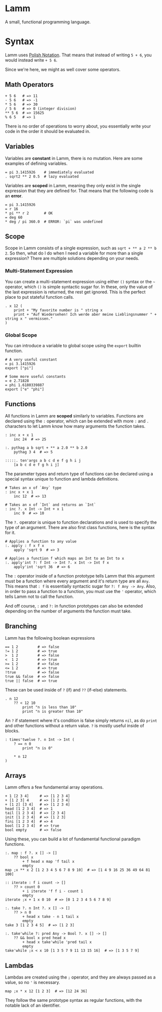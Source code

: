 # Lamm

A small, functional programming language.

# Syntax

Lamm uses [Polish Notation](https://en.wikipedia.org/wiki/Polish_notation).
That means that instead of writing `5 + 6`, you would instead write `+ 5 6`.

Since we're here, we might as well cover some operators.

## Math Operators

```
+ 5 6   # => 11
- 5 6   # => -1
* 5 6   # => 30
/ 5 6   # => 0 (integer division)
** 5 6  # => 15625
% 6 5   # => 1
```

There is no order of operations to worry about, you essentially write your code in the order it should be evaluated in.

## Variables

Variables are **constant** in Lamm, there is no mutation. Here are some examples of defining variables.

```
= pi 3.1415926    # immediately evaluated
. sqrt2 ** 2 0.5  # lazy evaluated
```

Variables are **scoped** in Lamm, meaning they only exist in the single expression that they are defined for. That means that the following code is an **error**.

```
= pi 3.1415926
= r 16
* pi ** r 2       # OK
= deg 60
* deg / pi 360.0  # ERROR: `pi` was undefined
```

## Scope

Scope in Lamm consists of a single expression, such as `sqrt + ** a 2 ** b 2`. So then, what do I do when I need a variable for more than a single expression? There are multiple solutions depending on your needs.

### Multi-Statement Expression

You can create a multi-statement expression using either `()` syntax or the `~` operator, which `()` is simple syntactic sugar for. In these, only the value of the last expression is returned, the rest get ignored. This is the perfect place to put stateful function calls.

```
. x 12 (
	print + "My favorite number is " string x
	print + "Auf Wiedersehen! Ich werde aber meine Lieblingsnummer " + string x " vermissen."
)
```

### Global Scope

You can introduce a variable to global scope using the `export` builtin function.

```
# A very useful constant
= pi 3.1415926
export ["pi"]

# Some more useful constants
= e 2.71828
= phi 1.6180339887
export ["e" "phi"]
```

## Functions

All functions in Lamm are **scoped** similarly to variables. Functions are declared using the `:` operator, which can be extended with more `:` and `.` characters to let Lamm know how many arguments the function takes.

```
: inc x + x 1
	inc 24  # => 25

:. pythag a b sqrt + ** a 2.0 ** b 2.0
	pythag 3 4  # => 5

:::::. ten'args a b c d e f g h i j
	[a b c d e f g h i j]
```

The parameter types and return type of functions can be declared using a special syntax unique to function and lambda definitions.

```
# Takes an x of `Any` type
: inc x + x 1
	inc 12  # => 13

# Takes an x of `Int` and returns an `Int`
: inc ?. x Int -> Int + x 1
	inc 9  # => 10
```

The `?.` operator is unique to function declarations and is used to specify the type of an argument. There are also first class functions, here is the syntax for it.

```
# Applies a function to any value
:. apply : f x f x
	apply 'sqrt 9  # => 3

# Applies a function f which maps an Int to an Int to x
:. apply'int ?: f Int -> Int ?. x Int -> Int f x
	apply'int 'sqrt 36  # => 6
```

The `:` operator inside of a function prototype tells Lamm that this argument must be a function where every argument and it's return type are all `Any`. This means that `: f` is essentially syntactic sugar for `?: f Any -> Any`. Also, in order to pass a function to a function, you must use the `'` operator, which tells Lamm not to call the function.

And off course, `:` and `?:` in function prototypes can also be extended depending on the number of arguments the function must take.

## Branching

Lamm has the following boolean expressions

```
== 1 2         # => false
!= 1 2         # => true
>  1 2         # => false
<  1 2         # => true
>= 1 2         # => false
<= 1 2         # => true
!true          # => false
true && false  # => false
true || false  # => true
```

These can be used inside of `?` (if) and `??` (if-else) statements.

```
. n 12
	?? < 12 10
		print "n is less than 10"
		print "n is greater than 10"
```

An `?` if statement where it's condition is false simply returns `nil`, as do `print` and other functions without a return value. `?` is mostly useful inside of blocks.

```
: times'twelve ?. n Int -> Int (
	? == n 0
		print "n is 0"

	* n 12
)
```

## Arrays

Lamm offers a few fundamental array operations.

```
+ 1 [2 3 4]     # => [1 2 3 4]
+ [1 2 3] 4     # => [1 2 3 4]
+ [1 2] [3 4]   # => [1 2 3 4]
head [1 2 3 4]  # => 1
tail [1 2 3 4]  # => [2 3 4]
init [1 2 3 4]  # => [1 2 3]
fini [1 2 3 4]  # => 4
bool [1 2 3 4]  # => true
bool empty      # => false
```

Using these, you can build a lot of fundamental functional paradigm functions.

```
:. map : f ?. x [] -> []
	?? bool x
		+ f head x map 'f tail x
		empty
map ;x ** x 2 [1 2 3 4 5 6 7 8 9 10]  # => [1 4 9 16 25 36 49 64 81 100]

:: iterate : f i count -> []
	?? > count 0 
		+ i iterate 'f f i - count 1
		empty
iterate ;x + 1 x 0 10  # => [0 1 2 3 4 5 6 7 8 9]

:. take ?. n Int ?. x [] -> []
	?? > n 0
		+ head x take - n 1 tail x
		empty
take 3 [1 2 3 4 5]  # => [1 2 3]

:. take'while ?: pred Any -> Bool ?. x [] -> []
	?? && bool x pred head x
		+ head x take'while 'pred tail x
		empty
take'while ;x < x 10 [1 3 5 7 9 11 13 15 16]  # => [1 3 5 7 9]
```

## Lambdas

Lambdas are created using the `;` operator, and they are always passed as a value, so no `'` is necessary.


```
map ;x * x 12 [1 2 3]  # => [12 24 36]
```

They follow the same prototype syntax as regular functions, with the notable lack of an identifier.